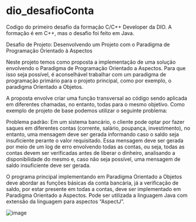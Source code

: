 # dio_desafioConta
Codigo do primeiro desafio da formação C/C++ Developer da DIO. A formação é em C++, mas o desafio foi feito em Java. 

Desafio de Projeto: Desenvolvendo um Projeto com o Paradigma de Programação Orientado à Aspectos

Neste projeto temos como proposta a implementação de uma solução envolvendo o Paradigma de Programação Orientado a Aspectos. Para que isso seja possível, é aconselhável trabalhar com um paradigma de programação primário para o projeto principal, como por exemplo, o paradigma Orientado a Objetos.

A proposta envolve criar uma função transversal ao código sendo aplicada em diferentes chamadas, no entanto, todas para o mesmo objetivo. Como exemplo de projeto de base podemos utilizar o seguinte problema:

Problema padrão: Em um sistema bancário, o cliente pode optar por fazer saques em diferentes contas (corrente, salário, poupança, investimento), no entanto, uma mensagem deve ser gerada informando caso o saldo seja insuficiente perante o valor requisitado. Essa mensagem deve ser gerada por meio de um log de erro envolvendo todas as contas, ou seja, todas as contas devem ser verificadas antes de liberar o dinheiro, analisando a disponibilidade do mesmo e, caso não seja possível, uma mensagem de saldo insuficiente deve ser gerada.

O programa principal implementando em Paradigma Orientado a Objetos deve abordar as funções básicas da conta bancária, já a verificação de saldo, por estar presente em todas a contas, deve ser implementado em Paradigma Orientado a Aspectos. Pode ser utilizada a linguagem Java com extensão da linguagem para aspectos “AspectJ”.

 ![image](https://github.com/brmarques/dio_desafioConta/assets/4356150/71009035-06c3-4132-a687-f3504a63baf3)

